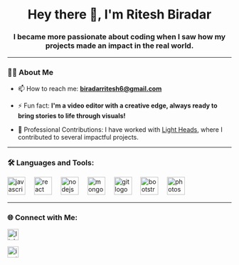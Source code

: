 


<h1 align="center">Hey there 👋, I'm Ritesh Biradar</h1>

<h3 align="center">I became more passionate about coding when I saw how my projects made an impact in the real world.</h3>




---



<h3 align="left">👩‍💻 About Me</h3>


- 📫 How to reach me: **biradarritesh6@gmail.com**  

- ⚡ Fun fact: **I'm a video editor with a creative edge, always ready to bring stories to life through visuals!**

- 🏢 Professional Contributions:
I have worked with [Light Heads](https://github.com/Light-Heads), where I contributed to several impactful projects.
---



<h3 align="left">🛠 Languages and Tools:</h3>

<div align="left">

  <img src="https://cdn.jsdelivr.net/gh/devicons/devicon/icons/javascript/javascript-original.svg" height="40" alt="javascript logo" />

  <img width="12" />

  <img src="https://cdn.jsdelivr.net/gh/devicons/devicon/icons/react/react-original-wordmark.svg" height="40" alt="react logo" />

  <img width="12" />

  <img src="https://cdn.jsdelivr.net/gh/devicons/devicon/icons/nodejs/nodejs-original-wordmark.svg" height="40" alt="nodejs logo" />

  <img width="12" />

  <img src="https://cdn.jsdelivr.net/gh/devicons/devicon/icons/mongodb/mongodb-original-wordmark.svg" height="40" alt="mongodb logo" />

  <img width="12" />

  <img src="https://cdn.jsdelivr.net/gh/devicons/devicon/icons/git/git-original.svg" height="40" alt="git logo" />

  <img width="12" />

  <img src="https://cdn.jsdelivr.net/gh/devicons/devicon/icons/bootstrap/bootstrap-plain-wordmark.svg" height="40" alt="bootstrap logo" />

  <img width="12" />

  <img src="https://cdn.jsdelivr.net/gh/devicons/devicon/icons/photoshop/photoshop-line.svg" height="40" alt="photoshop logo" />

</div>

---



<h3 align="left">🌐 Connect with Me:</h3>

<div align="left">

  <a href="https://linkedin.com/in/ritesh-biradar" target="blank"><img align="center" src="https://img.shields.io/static/v1?message=LinkedIn&logo=linkedin&label=&color=0077B5&logoColor=white&labelColor=&style=for-the-badge" height="25" alt="linkedin logo" /></a>

  <a href="https://instagram.com/_riteshbiradar_" target="blank"><img align="center" src="https://img.shields.io/static/v1?message=Instagram&logo=instagram&label=&color=E4405F&logoColor=white&labelColor=&style=for-the-badge" height="25" alt="instagram logo" /></a>

</div>



